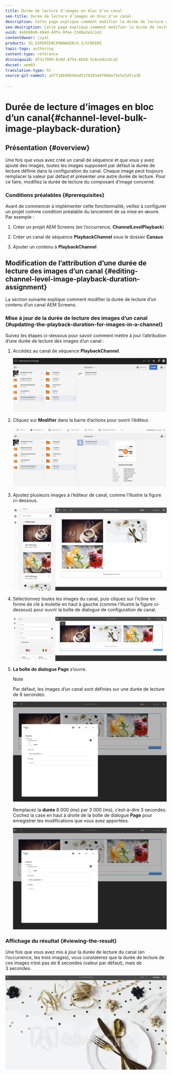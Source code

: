```yaml
---
title: Durée de lecture d’images en bloc d’un canal
seo-title: Durée de lecture d’images en bloc d’un canal
description: Cette page explique comment modifier la durée de lecture d’un composant d’image donné.
seo-description: Cette page explique comment modifier la durée de lecture d’un composant d’image donné.
uuid: 4ebb00a9-b04d-4dfe-9fee-2348a2e2c142
contentOwner: jsyal
products: SG_EXPERIENCEMANAGER/6.5/SCREENS
topic-tags: authoring
content-type: reference
discoiquuid: df3cf999-0c8d-4754-8b58-5c6ced2c8ca5
docset: aem65
translation-type: ht
source-git-commit: ad7f18b99b45ed51f0393a0f608a75e5a5dfca30

---
```



# Durée de lecture d’images en bloc d’un canal{#channel-level-bulk-image-playback-duration}

## Présentation {#overview}

Une fois que vous avez créé un canal de séquence et que vous y avez ajouté des images, toutes les images supposent par défaut la durée de lecture définie dans la configuration du canal. Chaque image peut toujours remplacer la valeur par défaut et présenter une autre durée de lecture. Pour ce faire, modifiez la durée de lecture du composant d’image concerné.

### Conditions préalables {#prerequisites}

Avant de commencer à implémenter cette fonctionnalité, veillez à configurer un projet comme condition préalable du lancement de sa mise en œuvre. Par exemple :

1. Créer un projet AEM Screens (en l’occurrence, **ChannelLevelPlayback**)

1. Créer un canal de séquence **PlaybackChannel** sous le dossier **Canaux**

1. Ajouter un contenu à **PlaybackChannel**

## Modification de l’attribution d’une durée de lecture des images d’un canal {#editing-channel-level-image-playback-duration-assignment}

La section suivante explique comment modifier la durée de lecture d’un contenu d’un canal AEM Screens.

### Mise à jour de la durée de lecture des images d’un canal {#updating-the-playback-duration-for-images-in-a-channel}

Suivez les étapes ci-dessous pour savoir comment mettre à jour l’attribution d’une durée de lecture des images d’un canal :

1. Accédez au canal de séquence **PlaybackChannel**.

   ![screen_shot_2019-06-24at62818pm](assets/screen_shot_2019-06-24at62818pm.png)

1. Cliquez sur **Modifier** dans la barre d’actions pour ouvrir l’éditeur.

   ![screen_shot_2019-06-24at70141pm](assets/screen_shot_2019-06-24at70141pm.png)

1. Ajoutez plusieurs images à l’éditeur de canal, comme l’illustre la figure ci-dessous.

   ![screen_shot_2019-06-24at90534pm](assets/screen_shot_2019-06-24at90534pm.png)

1. Sélectionnez toutes les images du canal, puis cliquez sur l’icône en forme de clé à molette en haut à gauche (comme l’illustre la figure ci-dessous) pour ouvrir la boîte de dialogue de configuration de canal.

   ![screen_shot_2019-06-25at95945am](assets/screen_shot_2019-06-25at95945am.png)

1. **La boîte de dialogue Page** s’ouvre.

   >[!NOTE]
   >
   >Par défaut, les images d’un canal sont définies sur une durée de lecture de 8 secondes.

   ![screen_shot_2019-06-25at100343am](assets/screen_shot_2019-06-25at100343am.png)

   Remplacez la **durée** 8 000 (ms) par 3 000 (ms), c’est-à-dire 3 secondes. Cochez la case en haut à droite de la boîte de dialogue **Page** pour enregistrer les modifications que vous avez apportées.

   ![screen_shot_2019-06-25at101527am](assets/screen_shot_2019-06-25at101527am.png)

### Affichage du résultat {#viewing-the-result}

Une fois que vous avez mis à jour la durée de lecture du canal (en l’occurrence, les trois images), vous constaterez que la durée de lecture de ces images n’est pas de 8 secondes (valeur par défaut), mais de 3 secondes.

![channel_preview](assets/channel_preview.gif)


